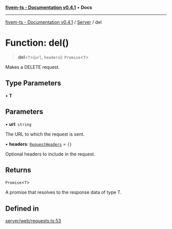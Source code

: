 [**fivem-ts - Documentation v0.4.1**](../../../README.md) • **Docs**

***

[fivem-ts - Documentation v0.4.1](../../../README.md) / [Server](../README.md) / del

# Function: del()

> **del**\<`T`\>(`url`, `headers`): `Promise`\<`T`\>

Makes a DELETE request.

## Type Parameters

• **T**

## Parameters

• **url**: `string`

The URL to which the request is sent.

• **headers**: [`RequestHeaders`](../interfaces/RequestHeaders.md) = `{}`

Optional headers to include in the request.

## Returns

`Promise`\<`T`\>

A promise that resolves to the response data of type T.

## Defined in

[server/web/requests.ts:53](https://github.com/Purpose-Dev/fivem-ts/blob/main/src/server/web/requests.ts#L53)
